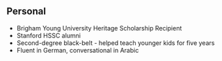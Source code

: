 ## Personal

- Brigham Young University Heritage Scholarship Recipient
- Stanford HSSC alumni
- Second-degree black-belt - helped teach younger kids for five years
- Fluent in German, conversational in Arabic
